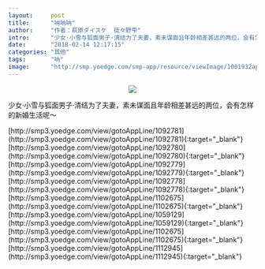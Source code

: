 ```yaml
---
layout:     post
title:      "呐呐呐"
author:     "作者：萩原ダイスケ  徒々野雫"
intro:      "少女·小雪与狐面男子·清结为了夫妻，素未谋面且年龄相差甚远的两位，会有怎样的新婚生活呢～"
date:       "2018-02-14 12:17:15"
categories: "其他"
tags:       "呐"
image:      "http://smp.yoedge.com/smp-app/resource/viewImage/1001932appline.png"
---
```

<div style="text-align: center">
<p><img src="http://smp.yoedge.com/smp-app/resource/viewImage/1001932appline.png"/></p>
</div>
<p class="post-meta">
<span>少女·小雪与狐面男子·清结为了夫妻，素未谋面且年龄相差甚远的两位，会有怎样的新婚生活呢～</span>
</p>
[http://smp3.yoedge.com/view/gotoAppLine/1092781](http://smp3.yoedge.com/view/gotoAppLine/1092781){:target="_blank"}
[http://smp3.yoedge.com/view/gotoAppLine/1092780](http://smp3.yoedge.com/view/gotoAppLine/1092780){:target="_blank"}
[http://smp3.yoedge.com/view/gotoAppLine/1092779](http://smp3.yoedge.com/view/gotoAppLine/1092779){:target="_blank"}
[http://smp3.yoedge.com/view/gotoAppLine/1092778](http://smp3.yoedge.com/view/gotoAppLine/1092778){:target="_blank"}
[http://smp3.yoedge.com/view/gotoAppLine/1102675](http://smp3.yoedge.com/view/gotoAppLine/1102675){:target="_blank"}
[http://smp3.yoedge.com/view/gotoAppLine/1059129](http://smp3.yoedge.com/view/gotoAppLine/1059129){:target="_blank"}
[http://smp3.yoedge.com/view/gotoAppLine/1102675](http://smp3.yoedge.com/view/gotoAppLine/1102675){:target="_blank"}
[http://smp3.yoedge.com/view/gotoAppLine/1112945](http://smp3.yoedge.com/view/gotoAppLine/1112945){:target="_blank"}


